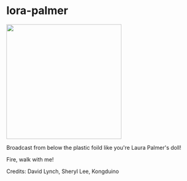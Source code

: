 # lora-palmer

<img src=https://user-images.githubusercontent.com/1893754/228837416-a27088b1-a4e8-4eec-bb8b-984c4ba168af.png width=300>

Broadcast from below the plastic foild like you're Laura Palmer's doll!

Fire, walk with me!

Credits: David Lynch, Sheryl Lee, Kongduino
